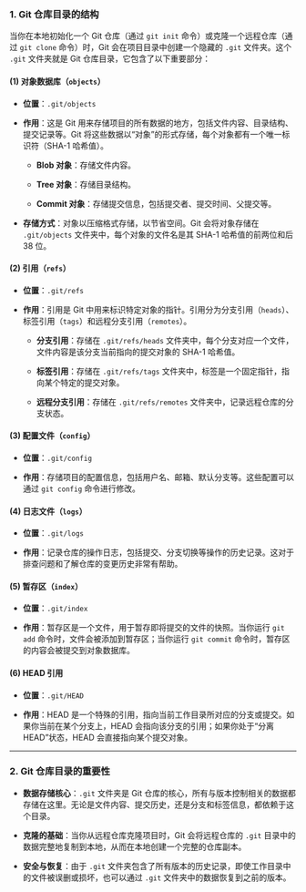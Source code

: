 ### **1. Git 仓库目录的结构**

当你在本地初始化一个 Git 仓库（通过 `git init` 命令）或克隆一个远程仓库（通过 `git clone` 命令）时，Git 会在项目目录中创建一个隐藏的 `.git` 文件夹。这个 `.git` 文件夹就是 Git 仓库目录，它包含了以下重要部分：

#### **(1) 对象数据库（`objects`）**

- **位置**：`.git/objects`
    
- **作用**：这是 Git 用来存储项目的所有数据的地方，包括文件内容、目录结构、提交记录等。Git 将这些数据以“对象”的形式存储，每个对象都有一个唯一标识符（SHA-1 哈希值）。
    
    - **Blob 对象**：存储文件内容。
        
    - **Tree 对象**：存储目录结构。
        
    - **Commit 对象**：存储提交信息，包括提交者、提交时间、父提交等。
        
- **存储方式**：对象以压缩格式存储，以节省空间。Git 会将对象存储在 `.git/objects` 文件夹中，每个对象的文件名是其 SHA-1 哈希值的前两位和后 38 位。
    

#### **(2) 引用（`refs`）**

- **位置**：`.git/refs`
    
- **作用**：引用是 Git 中用来标识特定对象的指针。引用分为分支引用（`heads`）、标签引用（`tags`）和远程分支引用（`remotes`）。
    
    - **分支引用**：存储在 `.git/refs/heads` 文件夹中，每个分支对应一个文件，文件内容是该分支当前指向的提交对象的 SHA-1 哈希值。
        
    - **标签引用**：存储在 `.git/refs/tags` 文件夹中，标签是一个固定指针，指向某个特定的提交对象。
        
    - **远程分支引用**：存储在 `.git/refs/remotes` 文件夹中，记录远程仓库的分支状态。
        

#### **(3) 配置文件（`config`）**

- **位置**：`.git/config`
    
- **作用**：存储项目的配置信息，包括用户名、邮箱、默认分支等。这些配置可以通过 `git config` 命令进行修改。
    

#### **(4) 日志文件（`logs`）**

- **位置**：`.git/logs`
    
- **作用**：记录仓库的操作日志，包括提交、分支切换等操作的历史记录。这对于排查问题和了解仓库的变更历史非常有帮助。
    

#### **(5) 暂存区（`index`）**

- **位置**：`.git/index`
    
- **作用**：暂存区是一个文件，用于暂存即将提交的文件的快照。当你运行 `git add` 命令时，文件会被添加到暂存区；当你运行 `git commit` 命令时，暂存区的内容会被提交到对象数据库。
    

#### **(6) HEAD 引用**

- **位置**：`.git/HEAD`
    
- **作用**：HEAD 是一个特殊的引用，指向当前工作目录所对应的分支或提交。如果你当前在某个分支上，HEAD 会指向该分支的引用；如果你处于“分离 HEAD”状态，HEAD 会直接指向某个提交对象。
    

---

### **2. Git 仓库目录的重要性**

- **数据存储核心**：`.git` 文件夹是 Git 仓库的核心，所有与版本控制相关的数据都存储在这里。无论是文件内容、提交历史，还是分支和标签信息，都依赖于这个目录。
    
- **克隆的基础**：当你从远程仓库克隆项目时，Git 会将远程仓库的 `.git` 目录中的数据完整地复制到本地，从而在本地创建一个完整的仓库副本。
    
- **安全与恢复**：由于 `.git` 文件夹包含了所有版本的历史记录，即使工作目录中的文件被误删或损坏，也可以通过 `.git` 文件夹中的数据恢复到之前的版本。